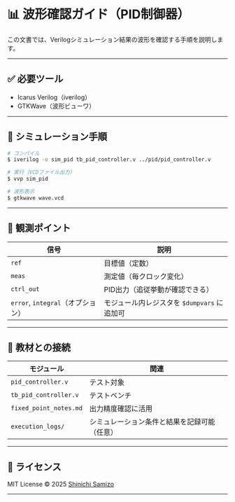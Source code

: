 # 📊 波形確認ガイド（PID制御器）

この文書では、Verilogシミュレーション結果の波形を確認する手順を説明します。

---

## ✅ 必要ツール

- Icarus Verilog（iverilog）
- GTKWave（波形ビューワ）

---

## 🔧 シミュレーション手順

```bash
# コンパイル
$ iverilog -o sim_pid tb_pid_controller.v ../pid/pid_controller.v

# 実行（VCDファイル出力）
$ vvp sim_pid

# 波形表示
$ gtkwave wave.vcd
```

---

## 🧪 観測ポイント

| 信号 | 説明 |
|------|------|
| `ref` | 目標値（定数） |
| `meas` | 測定値（毎クロック変化） |
| `ctrl_out` | PID出力（追従挙動が確認できる） |
| `error`, `integral`（オプション） | モジュール内レジスタを `$dumpvars` に追加可 |

---

## 📘 教材との接続

| モジュール | 関連 |
|------------|------|
| `pid_controller.v` | テスト対象 |
| `tb_pid_controller.v` | テストベンチ |
| `fixed_point_notes.md` | 出力精度確認に活用 |
| `execution_logs/` | シミュレーション条件と結果を記録可能（任意） |

---

## 🔖 ライセンス

MIT License © 2025 [Shinichi Samizo](https://github.com/Samizo-AITL)

---
